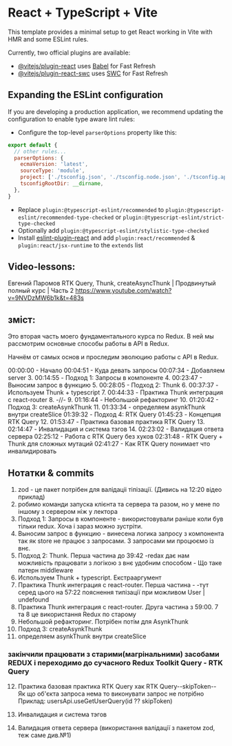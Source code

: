 # React + TypeScript + Vite

This template provides a minimal setup to get React working in Vite with HMR and some ESLint rules.

Currently, two official plugins are available:

- [@vitejs/plugin-react](https://github.com/vitejs/vite-plugin-react/blob/main/packages/plugin-react/README.md) uses [Babel](https://babeljs.io/) for Fast Refresh
- [@vitejs/plugin-react-swc](https://github.com/vitejs/vite-plugin-react-swc) uses [SWC](https://swc.rs/) for Fast Refresh

## Expanding the ESLint configuration

If you are developing a production application, we recommend updating the configuration to enable type aware lint rules:

- Configure the top-level `parserOptions` property like this:

```js
export default {
  // other rules...
  parserOptions: {
    ecmaVersion: 'latest',
    sourceType: 'module',
    project: ['./tsconfig.json', './tsconfig.node.json', './tsconfig.app.json'],
    tsconfigRootDir: __dirname,
  },
}
```

- Replace `plugin:@typescript-eslint/recommended` to `plugin:@typescript-eslint/recommended-type-checked` or `plugin:@typescript-eslint/strict-type-checked`
- Optionally add `plugin:@typescript-eslint/stylistic-type-checked`
- Install [eslint-plugin-react](https://github.com/jsx-eslint/eslint-plugin-react) and add `plugin:react/recommended` & `plugin:react/jsx-runtime` to the `extends` list


## Video-lessons:
Евгений Паромов
RTK Query, Thunk, createAsyncThunk | Продвинутый полный курс | Часть 2
https://www.youtube.com/watch?v=9NVDzMW6b1k&t=483s

## зміст:
Это вторая часть моего фундаментального курса по Redux. 
В ней мы рассмотрим основные способы работы в API в Redux.

Начнём от самых основ и проследим эволюцию работы с API в Redux. 

00:00:00 - Начало
00:04:51 - Куда девать запросы
00:07:34 - Добавляем server
3. 00:14:55 - Подход 1: Запросы в компоненте
4. 00:23:47 - Выносим запрос в функцию
5. 00:28:05 - Подход 2: Thunk
6. 00:37:37 - Используем Thunk + typescript
7. 00:44:33 - Практика Thunk интеграция с react-router
8. -//-
9. 01:16:44 - Небольшой рефакторинг
10. 01:20:42 - Подход 3: createAsynkThunk
11. 01:33:34 - определяем asynkThunk внутри createSlice
01:39:32 - Подход 4: RTK Query
01:45:23 - Концепция RTK Query
12. 01:53:47 - Практика базовая практика RTK Query
13. 02:14:47 - Инвалидация и система тэгов 
14. 02:23:02 - Валидация ответа сервера
02:25:12 - Работа с RTK Query без хуков
02:31:48 - RTK Query + Thunk для сложных мутаций
02:41:27 - Как RTK Query понимает что инвалидировать

## Нотатки & commits
1. zod - це пакет потрібен для валідаціі тіпізації. (Дивись на 12:20 відео приклад)
2. робимо команди запуска клієнта та сервера та разом, но у мене по іншому з сервером ніж у лектора
3. Подход 1: Запросы в компоненте - використовували раніше коли був тільки redux. Хоча і зараз можно зустріти.
4. Выносим запрос в функцию  - винесена логика запросу з компонента так як store не працює з запросами. З запросами ми процюємо із внє.
5. Подход 2: Thunk. Перша частина до 39:42 -redax дає нам можливість працювати з логікою з внє удобним способом - Що таке патерн middleware
6. Используем Thunk + typescript. Екстрааргумент
7. Практика Thunk интеграция с react-router. Перша частина -
      -тут серед цього на 57:22 пояснення типізації при можливом User | undefound
8. Практика Thunk интеграция с react-router. Друга частина з 59:00.
    7 та 8 це використання Redux по старому
9. Небольшой рефакторинг. Потрібен потім для AsynkThunk
10. Подход 3: createAsynkThunk
11. определяем asynkThunk внутри createSlice

### закінчили працювати з старими(магрінальними) засобами REDUX і переходимо до сучасного Redux Toolkit Query - RTK Query

12. Практика базовая практика RTK Query
хак RTK Query--skipToken-- Як що об'єкта запроса нема то виконувати запрос не потрібно
Приклад:  usersApi.useGetUserQuery(id ?? skipToken)

13. Инвалидация и система тэгов
14. Валидация ответа сервера (використання валідації з пакетом zod, теж саме див.№1)
